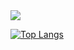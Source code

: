 <img src="https://capsule-render.vercel.app/api?type=waving&&color=0:B5DAF7,100:ACC6E6&height=250&section=header&text=Welcome&fontColor=FFFFFF&fontSize=50" />



<!--
[![Typing SVG](https://readme-typing-svg.demolab.com/?lines=Welcome+to+Joy's+GitHub)](https://git.io/typing-svg)


<a href="https://github.com/heyhyejoy" target="_blank"><img src="https://img.shields.io/badge/github-000000?style=for-the-badge&logo-bitdefender&logoColor=FFFFFF"/></a>
-->



[![Top Langs](https://github-readme-stats.vercel.app/api/top-langs/?username=heyhyejoy)](https://github.com/anuraghazra/github-readme-stats)

